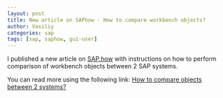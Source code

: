 ```yaml
---
layout: post
title: New article on SAPhow - How to compare workbench objects?
author: Vasiliy
categories: sap
tags: [sap, saphow, gui-user]
---
```


I published a new article on [SAP.how](https://sap.how) with instructions on
how to perform comparison of workbench objects between 2 SAP systems.

You can read more using the following link: [How to compare objects between 2 systems?](https://sap.how/gui-basis/how-to-compare-objects-between-systems)
